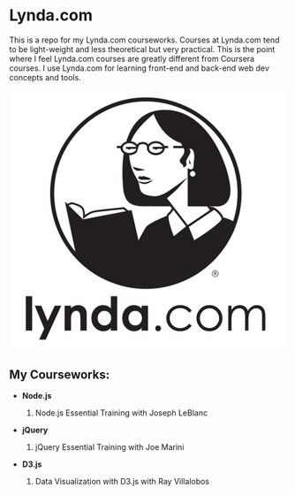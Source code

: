 # Lynda.com

This is a repo for my Lynda.com courseworks. Courses at Lynda.com tend to be light-weight and less theoretical but very practical. This is the point where I feel Lynda.com courses are greatly different from Coursera courses. I use Lynda.com for learning front-end and back-end web dev concepts and tools.

![logo](logo.png)

## My Courseworks:

- **Node.js**
	1. Node.js Essential Training with Joseph LeBlanc

- **jQuery**
	1. jQuery Essential Training with Joe Marini

- **D3.js**
    1. Data Visualization with D3.js with Ray Villalobos
